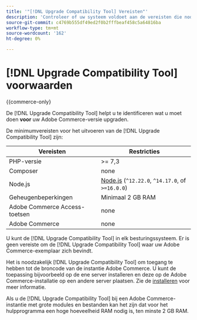 ```yaml
---
title: '"[!DNL Upgrade Compatibility Tool] Vereisten"'
description: 'Controleer of uw systeem voldoet aan de vereisten die nodig zijn om het [!DNL Upgrade Compatibility Tool] voor uw Adobe Commerce-project. '
source-git-commit: c4769b555df49ed2f0b2fffbeaf458c5a64816ba
workflow-type: tm+mt
source-wordcount: '162'
ht-degree: 0%

---
```



# [!DNL Upgrade Compatibility Tool] voorwaarden

{{commerce-only}

De [!DNL Upgrade Compatibility Tool] helpt u te identificeren wat u moet doen **voor** uw Adobe Commerce-versie upgraden.

De minimumvereisten voor het uitvoeren van de [!DNL Upgrade Compatibility Tool] zijn:

| **Vereisten** | **Restricties** |
|----------------|-----------------|
| PHP-versie | >= 7,3 |
| Composer | none |
| Node.js | [Node.js](https://nodejs.org/) (`^12.22.0`, `^14.17.0`, of `>=16.0.0`) |
| Geheugenbeperkingen | Minimaal 2 GB RAM |
| Adobe Commerce Access-toetsen | none |
| Adobe Commerce | none |

U kunt de [!DNL Upgrade Compatibility Tool] in elk besturingssysteem. Er is geen vereiste om de [!DNL Upgrade Compatibility Tool] waar uw Adobe Commerce-exemplaar zich bevindt.

Het is noodzakelijk [!DNL Upgrade Compatibility Tool] om toegang te hebben tot de broncode van de instantie Adobe Commerce. U kunt de toepassing bijvoorbeeld op de ene server installeren en deze op de Adobe Commerce-installatie op een andere server plaatsen. Zie de [installeren](../upgrade-compatibility-tool/install.md) voor meer informatie.

Als u de [!DNL Upgrade Compatibility Tool] bij een Adobe Commerce-instantie met grote modules en bestanden kan het zijn dat voor het hulpprogramma een hoge hoeveelheid RAM nodig is, ten minste 2 GB RAM.
